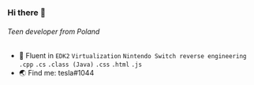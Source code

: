 ### Hi there :wave:

###### Teen developer from Poland

- :rocket: Fluent in `EDK2` `Virtualization` `Nintendo Switch reverse engineering` `.cpp` `.cs` `.class (Java)` `.css` `.html` `.js`
- :earth_asia: Find me: tesla#1044
